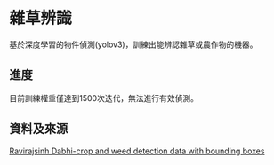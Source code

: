 # 雜草辨識

基於深度學習的物件偵測(yolov3)，訓練出能辨認雜草或農作物的機器。

## 進度

目前訓練權重僅達到1500次迭代，無法進行有效偵測。

## 資料及來源

[Ravirajsinh Dabhi-crop and weed detection data with bounding boxes](https://www.kaggle.com/ravirajsinh45/crop-and-weed-detection-data-with-bounding-boxes)
